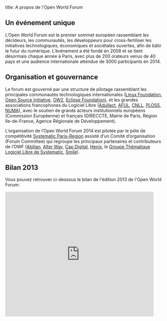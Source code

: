title: A propos de l'Open World Forum

## Un événement unique

L’Open World Forum est le premier sommet  européen rassemblant les décideurs, les communautés, les développeurs pour cross-fertiliser les initiatives technologiques, économiques et sociétales ouvertes, afin de bâtir le futur du numérique. L’événement a été fondé en 2008 et se tient désormais chaque année à Paris, avec plus de 200 orateurs venus de 40 pays et une audience internationale attendue de 3000 participants en 2014.

## Organisation et gouvernance

Le forum est gouverné par une structure de pilotage rassemblant les principales communautés technologiques internationales ([Linux Foundation](http://www.linuxfoundation.org/), [Open Source Initiative](http://www.opensource.org/), [OW2](http://www.ow2.org/), [Eclipse Foundation](http://www.eclipse.org/)), et les grandes associations francophones du Logiciel Libre ([Adullact](http://www.adullact.org/), [AFUL](http://www.aful.org/), [CNLL](http://www.cnll.fr/), [PLOSS](http://www.ploss.fr/), [NUMA](http://numa.paris/)), avec le soutien de grands acteurs institutionnels européens (Commission Européenne) et français (DIRECCTE, Mairie de Paris, Région Ile-de-France, Agence Régionale de Développement).

L’organisation de l’Open World Forum 2014 est pilotée par le pôle de compétitivité [Systematic Paris-Region](http://www.systematic-paris-region.org/fr/logiciel-libre/propos/presentation) assisté d’un Comité d’organisation (Forum Committee) qui regroupe les principaux partenaires et contributeurs de l’OWF ([Abilian](http://www.abilian.com/), [Alter Way](http://www.alterway.fr/), [Cap Digital](http://www.capdigital.com/), [Henix](http://www.henix.com/), le [Groupe Thématique Logiciel Libre de Systematic](http://www.gt-logiciel-libre.org/), [Smile](http://www.smile.fr/)).

## Bilan 2013

Vous pouvez retrouver ci-dessous le bilan de l'édition 2013 de l'Open World Forum:

<iframe src="http://www.slideshare.net/slideshow/embed_code/30905313" width="476" height="400" frameborder="0" marginwidth="0" marginheight="0" scrolling="no"></iframe>

